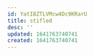 ```yaml
---
id: YatI8ZTLVMcw4Dc9KRarU
title: stifled
desc: ''
updated: 1641763740741
created: 1641763740741
---
```




